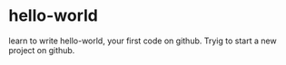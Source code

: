 # hello-world
learn to write hello-world, your first code on github.
Tryig to start a new project on github.
